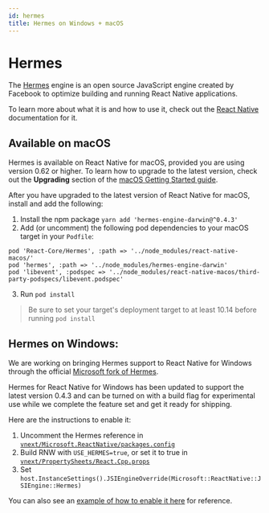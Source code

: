 ```yaml
---
id: hermes
title: Hermes on Windows + macOS
---
```


# Hermes
The [Hermes](https://hermesengine.dev/) engine is an open source JavaScript engine created by Facebook to optimize building and running React Native applications.

To learn more about what it is and how to use it, check out the [React Native](https://reactnative.dev/docs/hermes#docsNav) documentation for it.

## Available on macOS
Hermes is available on React Native for macOS, provided you are using version 0.62 or higher.
To learn how to upgrade to the latest version, check out the **Upgrading** section of the [macOS Getting Started guide](rnm-getting-started.md).

After you have upgraded to the latest version of React Native for macOS, install and add the following:

1.  Install the npm package `yarn add 'hermes-engine-darwin@^0.4.3'`
2. Add (or uncomment) the following pod dependencies to your macOS target in your `Podfile`:<br>
```
pod 'React-Core/Hermes', :path => '../node_modules/react-native-macos/'
pod 'hermes', :path => '../node_modules/hermes-engine-darwin'
pod 'libevent', :podspec => '../node_modules/react-native-macos/third-party-podspecs/libevent.podspec'
```
3. Run `pod install`

> Be sure to set your target's deployment target to at least 10.14 before running `pod install`

## Hermes on Windows:
We are working on bringing Hermes support to React Native for Windows through the official [Microsoft fork of Hermes](https://github.com/microsoft/hermes-windows).

Hermes for React Native for Windows has been updated to support the latest version 0.4.3 and can be turned on with a build flag for experimental use while we complete the feature set and get it ready for shipping.

Here are the instructions to enable it:
1.	Uncomment the Hermes reference in [`vnext/Microsoft.ReactNative/packages.config`](https://github.com/microsoft/react-native-windows/blob/917adf8349ddf7f1a9943fc89096df7e2303ae7c/vnext/Microsoft.ReactNative/packages.config#L10)
2.	Build RNW with `USE_HERMES=true`, or set it to true in [`vnext/PropertySheets/React.Cpp.props`](https://github.com/microsoft/react-native-windows/blob/917adf8349ddf7f1a9943fc89096df7e2303ae7c/vnext/PropertySheets/React.Cpp.props#L29)
3.	Set `host.InstanceSettings().JSIEngineOverride(Microsoft::ReactNative::JSIEngine::Hermes)`

You can also see an [example of how to enable it here](https://github.com/microsoft/react-native-windows/blob/917adf8349ddf7f1a9943fc89096df7e2303ae7c/packages/playground/windows/playground/MainPage.cpp#L64) for reference.

